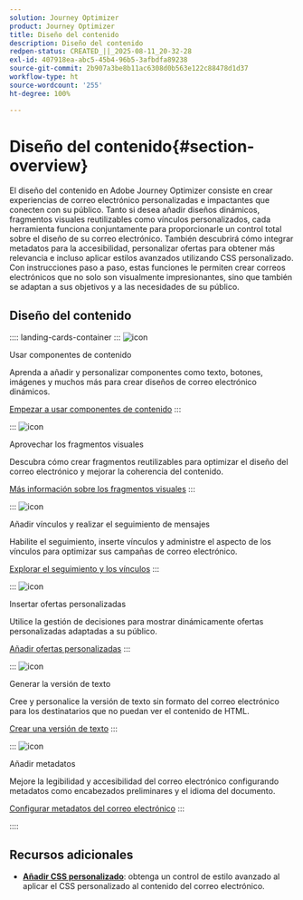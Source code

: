 ```yaml
---
solution: Journey Optimizer
product: Journey Optimizer
title: Diseño del contenido
description: Diseño del contenido
redpen-status: CREATED_||_2025-08-11_20-32-28
exl-id: 407918ea-abc5-45b4-96b5-3afbdfa89238
source-git-commit: 2b907a3be8b11ac6308d0b563e122c88478d1d37
workflow-type: ht
source-wordcount: '255'
ht-degree: 100%

---
```


# Diseño del contenido{#section-overview}

El diseño del contenido en Adobe Journey Optimizer consiste en crear experiencias de correo electrónico personalizadas e impactantes que conecten con su público. Tanto si desea añadir diseños dinámicos, fragmentos visuales reutilizables como vínculos personalizados, cada herramienta funciona conjuntamente para proporcionarle un control total sobre el diseño de su correo electrónico. También descubrirá cómo integrar metadatos para la accesibilidad, personalizar ofertas para obtener más relevancia e incluso aplicar estilos avanzados utilizando CSS personalizado. Con instrucciones paso a paso, estas funciones le permiten crear correos electrónicos que no solo son visualmente impresionantes, sino que también se adaptan a sus objetivos y a las necesidades de su público.

## Diseño del contenido

:::: landing-cards-container
:::
![icon](https://cdn.experienceleague.adobe.com/icons/puzzle-piece.svg)

Usar componentes de contenido

Aprenda a añadir y personalizar componentes como texto, botones, imágenes y muchos más para crear diseños de correo electrónico dinámicos.

[Empezar a usar componentes de contenido](../using/email/content-components.md)
:::

:::
![icon](https://cdn.experienceleague.adobe.com/icons/layer-group.svg)

Aprovechar los fragmentos visuales

Descubra cómo crear fragmentos reutilizables para optimizar el diseño del correo electrónico y mejorar la coherencia del contenido.

[Más información sobre los fragmentos visuales](../using/email/use-visual-fragments.md)
:::

:::
![icon](https://cdn.experienceleague.adobe.com/icons/chart-line.svg)

Añadir vínculos y realizar el seguimiento de mensajes

Habilite el seguimiento, inserte vínculos y administre el aspecto de los vínculos para optimizar sus campañas de correo electrónico.

[Explorar el seguimiento y los vínculos](../using/email/message-tracking.md)
:::

:::
![icon](https://cdn.experienceleague.adobe.com/icons/bullseye.svg)

Insertar ofertas personalizadas

Utilice la gestión de decisiones para mostrar dinámicamente ofertas personalizadas adaptadas a su público.

[Añadir ofertas personalizadas](../using/email/add-offers-email.md)
:::

:::
![icon](https://cdn.experienceleague.adobe.com/icons/file-alt.svg)

Generar la versión de texto

Cree y personalice la versión de texto sin formato del correo electrónico para los destinatarios que no puedan ver el contenido de HTML.

[Crear una versión de texto](../using/email/text-version-email.md)
:::

:::
![icon](https://cdn.experienceleague.adobe.com/icons/gear.svg)

Añadir metadatos

Mejore la legibilidad y accesibilidad del correo electrónico configurando metadatos como encabezados preliminares y el idioma del documento.

[Configurar metadatos del correo electrónico](../using/email/email-metadata.md)
:::

::::


## Recursos adicionales

- **[Añadir CSS personalizado](../using/email/custom-css.md)**: obtenga un control de estilo avanzado al aplicar el CSS personalizado al contenido del correo electrónico.
